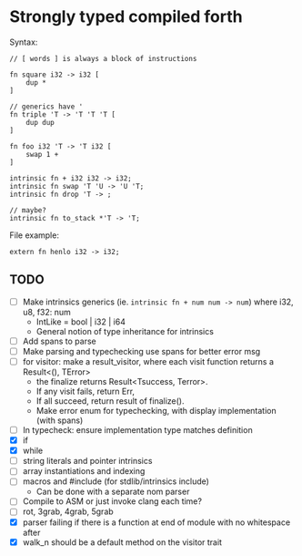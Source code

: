 # Strongly typed compiled forth

Syntax:
```
// [ words ] is always a block of instructions

fn square i32 -> i32 [
    dup *
]

// generics have '
fn triple 'T -> 'T 'T 'T [
    dup dup
]

fn foo i32 'T -> 'T i32 [
    swap 1 +
]

intrinsic fn + i32 i32 -> i32;
intrinsic fn swap 'T 'U -> 'U 'T;
intrinsic fn drop 'T -> ;

// maybe?
intrinsic fn to_stack *'T -> 'T;

```

File example:

```
extern fn henlo i32 -> i32;
```

## TODO
- [ ] Make intrinsics generics (ie. `intrinsic fn + num num -> num`) where i32, u8, f32: num
    - IntLike = bool | i32 | i64
    - General notion of type inheritance for intrinsics
- [ ] Add spans to parse
- [ ] Make parsing and typechecking use spans for better error msg
- [ ] for visitor: make a result_visitor, where each visit function returns a Result<(), TError>
  - the finalize returns Result<Tsuccess, Terror>.
  - If any visit fails, return Err,
  - If all succeed, return result of finalize().
  - Make error enum for typechecking, with display implementation (with spans)
- [ ] In typecheck: ensure implementation type matches definition
- [x] if
- [x] while
- [ ] string literals and pointer intrinsics
- [ ] array instantiations and indexing
- [ ] macros and #include (for stdlib/intrinsics include)
    - Can be done with a separate nom parser
- [ ] Compile to ASM or just invoke clang each time?
- [ ] rot, 3grab, 4grab, 5grab
- [x] parser failing if there is a function at end of module with no whitespace after
- [x] walk_n should be a default method on the visitor trait